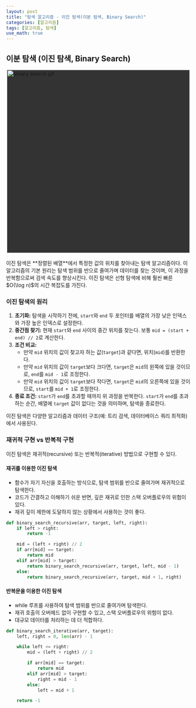 ```yaml
---
layout: post
title: "탐색 알고리즘 - 이진 탐색(이분 탐색, Binary Search)"
categories: [알고리즘]
tags: [알고리즘, 탐색]
use_math: true
---
```


## 이분 탐색 (이진 탐색, Binary Search)

<div style="display: flex; justify-content: center; background-color: #333; width: fit-content; margin: auto;">
    <img src="https://content.codecademy.com/courses/search-course/visualizations/binarySearch.gif" alt="binary search gif" width="500"/>
</div>
<br>
이진 탐색은 **정렬된 배열**에서 특정한 값의 위치를 찾아내는 탐색 알고리즘이다. 이 알고리즘의 기본 원리는 탐색 범위를 반으로 줄여가며 데이터를 찾는 것이며, 이 과정을 반복함으로써 검색 속도를 향상시킨다. 이진 탐색은 선형 탐색에 비해 훨씬 빠른 $O(\log n)$의 시간 복잡도를 가진다.

### 이진 탐색의 원리

1. **초기화:** 탐색을 시작하기 전에, `start`와 `end` 두 포인터를 배열의 가장 낮은 인덱스와 가장 높은 인덱스로 설정한다.
2. **중간점 찾기:** 현재 `start`와 `end` 사이의 중간 위치를 찾는다. 보통 `mid = (start + end) // 2`로 계산한다.
3. **조건 비교:**
   - 만약 `mid` 위치의 값이 찾고자 하는 값(`target`)과 같다면, 위치(`mid`)를 반환한다.
   - 만약 `mid` 위치의 값이 `target`보다 크다면, `target`은 `mid`의 왼쪽에 있을 것이므로, `end`를 `mid - 1`로 조정한다.
   - 만약 `mid` 위치의 값이 `target`보다 작다면, `target`은 `mid`의 오른쪽에 있을 것이므로, `start`를 `mid + 1`로 조정한다.
4. **종료 조건:** `start`가 `end`를 초과할 때까지 위 과정을 반복한다. `start`가 `end`를 초과하는 순간, 배열에 `target` 값이 없다는 것을 의미하며, 탐색을 종료한다.

이진 탐색은 다양한 알고리즘과 데이터 구조(예: 트리 검색, 데이터베이스 쿼리 최적화)에서 사용된다.

### 재귀적 구현 vs 반복적 구현

이진 탐색은 재귀적(recursive) 또는 반복적(iterative) 방법으로 구현할 수 있다.

#### 재귀를 이용한 이진 탐색

- 함수가 자기 자신을 호출하는 방식으로, 탐색 범위를 반으로 줄여가며 재귀적으로 탐색한다.
- 코드가 간결하고 이해하기 쉬운 반면, 깊은 재귀로 인한 스택 오버플로우의 위험이 있다.
- 재귀 깊이 제한에 도달하지 않는 상황에서 사용하는 것이 좋다.

```python
def binary_search_recursive(arr, target, left, right):
    if left > right:
        return -1

    mid = (left + right) // 2
    if arr[mid] == target:
        return mid
    elif arr[mid] > target:
        return binary_search_recursive(arr, target, left, mid - 1)
    else:
        return binary_search_recursive(arr, target, mid + 1, right)
```

#### 반복문을 이용한 이진 탐색

- while 루프를 사용하여 탐색 범위를 반으로 줄여가며 탐색한다.
- 재귀 호출의 오버헤드 없이 구현할 수 있고, 스택 오버플로우의 위험이 없다.
- 대규모 데이터를 처리하는 데 더 적합하다.

```python
def binary_search_iterative(arr, target):
    left, right = 0, len(arr) - 1

    while left <= right:
        mid = (left + right) // 2

        if arr[mid] == target:
            return mid
        elif arr[mid] > target:
            right = mid - 1
        else:
            left = mid + 1

    return -1
```
